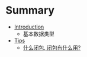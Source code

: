 # Summary

* [Introduction](README.md)
   * 基本数据类型
* [Tips](chapter1.md)
   * [什么闭包, 闭包有什么用?](shi_yao_bi_53052c_bi_bao_you_shi_yao_75283f.md)

